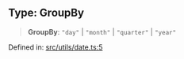 
## Type: GroupBy

> **GroupBy**: `"day"` \| `"month"` \| `"quarter"` \| `"year"`

Defined in: [src/utils/date.ts:5](https://github.com/centrifuge/sdk/blob/f4a05552552306b18fda80681998b920366263a7/src/utils/date.ts#L5)
